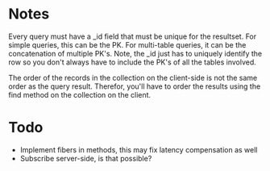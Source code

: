 # Notes

Every query must have a \_id field that must be unique for the resultset.
For simple queries, this can be the PK. For multi-table queries, it can be
the concatenation of multiple PK's. Note, the \_id just has to uniquely
identify the row so you don't always have to include the PK's of all the
tables involved.

The order of the records in the collection on the client-side is not the same
order as the query result. Therefor, you'll have to order the results using
the find method on the collection on the client.

# Todo
* Implement fibers in methods, this may fix latency compensation as well
* Subscribe server-side, is that possible?
